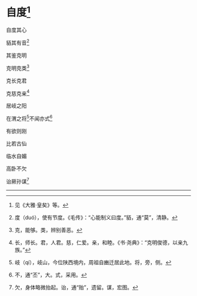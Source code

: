    

# 自度[^1]

自度其心

貊其有音[^2]

其鉴克明

克明克类[^3]

克长克君

克慈克亲[^4]

居岐之阳

在渭之将[^5]不闻亦式[^6]

有欲则刚

比若古仙

临水自媚

高卧不欠

诒厥孙谋[^7]

* * *

[^1]: 见《大雅·皇矣》等。
[^2]: 度（duó），使有节度。《毛传》：“心能制义曰度。”貊，通“莫”，清静。
[^3]: 克，能够。类，辨别善恶。
[^4]: 长，师长。君，人君。慈，仁爱。亲，和睦。《书·尧典》：“克明俊德，以亲九族。”
[^5]: 岐（qí），岐山，今位陕西境内，周祖自豳迁居此地。将，旁，侧。
[^6]: 不，通“丕”，大。式，采用。
[^7]: 欠，身体略微抬起。诒，通“贻”，遗留。谋，宏图。